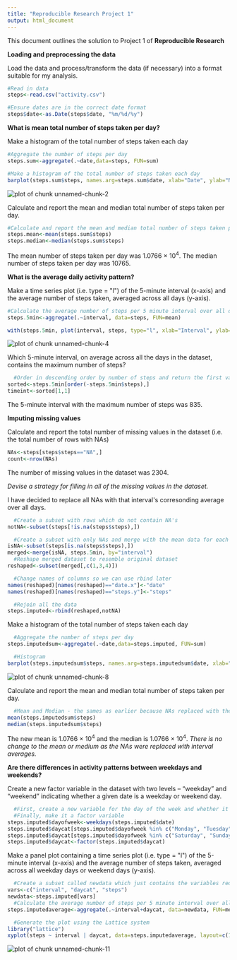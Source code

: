 ```yaml
---
title: "Reproducible Research Project 1"
output: html_document
---
```


This document outlines the solution to Project 1 of **Reproducible Research**

**Loading and preprocessing the data**

Load the data and process/transform the data (if necessary) into a format suitable for my analysis.


```r
#Read in data
steps<-read.csv("activity.csv")

#Ensure dates are in the correct date format
steps$date<-as.Date(steps$date, "%m/%d/%y")
```

**What is mean total number of steps taken per day?**

Make a histogram of the total number of steps taken each day


```r
#Aggregate the number of steps per day
steps.sum<-aggregate(.~date,data=steps, FUN=sum)

#Make a histogram of the total number of steps taken each day
barplot(steps.sum$steps, names.arg=steps.sum$date, xlab="Date", ylab="No. of Steps", main="No. of steps per Day")
```

![plot of chunk unnamed-chunk-2](figure/unnamed-chunk-2.png) 

Calculate and report the mean and median total number of steps taken per day.


```r
#Calculate and report the mean and median total number of steps taken per day
steps.mean<-mean(steps.sum$steps)
steps.median<-median(steps.sum$steps)
```

The mean number of steps taken per day was 1.0766 &times; 10<sup>4</sup>.
The median number of steps taken per day was 10765.

**What is the average daily activity pattern?**

Make a time series plot (i.e. type = "l") of the 5-minute interval (x-axis) and the average number of steps taken, averaged across all days (y-axis).


```r
#Calculate the average number of steps per 5 minute interval over all days
steps.5min<-aggregate(.~interval, data=steps, FUN=mean)

with(steps.5min, plot(interval, steps, type="l", xlab="Interval", ylab="Steps", main="Average number of steps per time interval"))
```

![plot of chunk unnamed-chunk-4](figure/unnamed-chunk-4.png) 

Which 5-minute interval, on average across all the days in the dataset, contains the maximum number of steps?


```r
  #Order in descending order by number of steps and return the first value
sorted<-steps.5min[order(-steps.5min$steps),]
timeint<-sorted[1,1]
```
The 5-minute interval with the maximum number of steps was 835.

**Imputing missing values**

Calculate and report the total number of missing values in the dataset (i.e. the total number of rows with NAs)


```r
NAs<-steps[steps$steps=="NA",]
count<-nrow(NAs)
```
The number of missing values in the dataset was 2304.

*Devise a strategy for filling in all of the missing values in the dataset.*

I have decided to replace all NAs with that interval's corresonding average over all days. 

```r
  #Create a subset with rows which do not contain NA's
notNA<-subset(steps[!is.na(steps$steps),])

  #Create a subset with only NAs and merge with the mean data for each 5 min interval
isNA<-subset(steps[is.na(steps$steps),])
merged<-merge(isNA, steps.5min, by="interval")
  #Reshape merged dataset to resemble original dataset
reshaped<-subset(merged[,c(1,3,4)])

  #Change names of columns so we can use rbind later
names(reshaped)[names(reshaped)=="date.x"]<-"date"
names(reshaped)[names(reshaped)=="steps.y"]<-"steps"

  #Rejoin all the data
steps.imputed<-rbind(reshaped,notNA)
```

Make a histogram of the total number of steps taken each day


```r
  #Aggregate the number of steps per day
steps.imputedsum<-aggregate(.~date,data=steps.imputed, FUN=sum)

  #Histogram
barplot(steps.imputedsum$steps, names.arg=steps.imputedsum$date, xlab="Date", ylab="No. of Steps", main="No. of steps per Day")
```

![plot of chunk unnamed-chunk-8](figure/unnamed-chunk-8.png) 

Calculate and report the mean and median total number of steps taken per day.


```r
  #Mean and Median - the sames as earlier because NAs replaced with the mean of each interval
mean(steps.imputedsum$steps)
median(steps.imputedsum$steps)
```

The new mean is 1.0766 &times; 10<sup>4</sup> and the median is 1.0766 &times; 10<sup>4</sup>.
*There is no change to the mean or medium as the NAs were replaced with interval averages.*

**Are there differences in activity patterns between weekdays and weekends?**

Create a new factor variable in the dataset with two levels – “weekday” and “weekend” indicating whether a given date is a weekday or weekend day.

```r
  #First, create a new variable for the day of the week and whether it is a weekday or weekend.
  #Finally, make it a factor variable
steps.imputed$dayofweek<-weekdays(steps.imputed$date)
steps.imputed$daycat[steps.imputed$dayofweek %in% c("Monday", "Tuesday", "Wednesday", "Thursday", "Friday")] <- "weekday"
steps.imputed$daycat[steps.imputed$dayofweek %in% c("Saturday", "Sunday")] <- "weekend"
steps.imputed$daycat<-factor(steps.imputed$daycat)
```

Make a panel plot containing a time series plot (i.e. type = "l") of the 5-minute interval (x-axis) and the average number of steps taken, averaged across all weekday days or weekend days (y-axis).


```r
  #Create a subset called newdata which just contains the variables required
vars<-c("interval", "daycat", "steps")
newdata<-steps.imputed[vars]
  #Calculate the average number of steps per 5 minute interval over all days
steps.imputedaverage<-aggregate(.~interval+daycat, data=newdata, FUN=mean)

  #Generate the plot using the Lattice system
library("lattice")
xyplot(steps ~ interval | daycat, data=steps.imputedaverage, layout=c(1,2), type="l")
```

![plot of chunk unnamed-chunk-11](figure/unnamed-chunk-11.png) 

